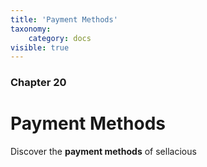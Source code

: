 ```yaml
---
title: 'Payment Methods'
taxonomy:
    category: docs
visible: true
---
```


### Chapter 20

# Payment Methods

Discover the **payment methods** of sellacious